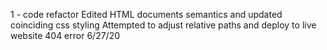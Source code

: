 1 - code refactor
Edited HTML documents semantics and updated coinciding css styling
Attempted to adjust relative paths and deploy to live website
404 error
6/27/20
